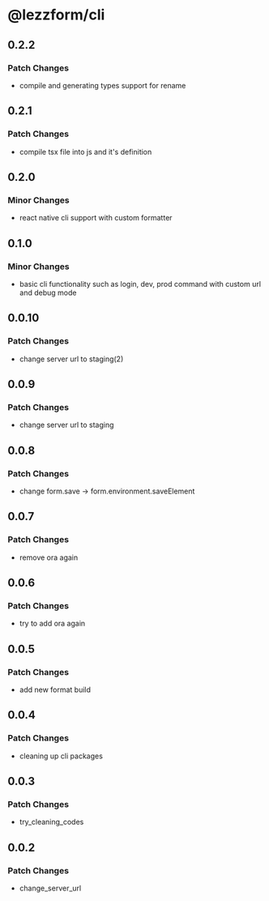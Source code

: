 # @lezzform/cli

## 0.2.2

### Patch Changes

- compile and generating types support for rename

## 0.2.1

### Patch Changes

- compile tsx file into js and it's definition

## 0.2.0

### Minor Changes

- react native cli support with custom formatter

## 0.1.0

### Minor Changes

- basic cli functionality such as login, dev, prod command with custom url and debug mode

## 0.0.10

### Patch Changes

- change server url to staging(2)

## 0.0.9

### Patch Changes

- change server url to staging

## 0.0.8

### Patch Changes

- change form.save -> form.environment.saveElement

## 0.0.7

### Patch Changes

- remove ora again

## 0.0.6

### Patch Changes

- try to add ora again

## 0.0.5

### Patch Changes

- add new format build

## 0.0.4

### Patch Changes

- cleaning up cli packages

## 0.0.3

### Patch Changes

- try_cleaning_codes

## 0.0.2

### Patch Changes

- change_server_url
